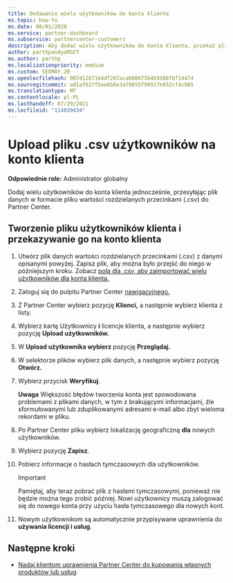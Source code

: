 ```yaml
---
title: Dodawanie wielu użytkowników do konta klienta
ms.topic: how-to
ms.date: 08/01/2020
ms.service: partner-dashboard
ms.subservice: partnercenter-customers
description: Aby dodać wielu użytkowników do konta klienta, przekaż plik danych do usługi Partner Center format pliku wartości rozdzielanych przecinkami (.csv).
author: parthpandyaMSFT
ms.author: parthp
ms.localizationpriority: medium
ms.custom: SEOMAY.20
ms.openlocfilehash: 907d1267164df267acab08675b4b9388fbf14474
ms.sourcegitcommit: ad1af627f5ee6b6e3a70655f90927e932cf4c985
ms.translationtype: MT
ms.contentlocale: pl-PL
ms.lasthandoff: 07/29/2021
ms.locfileid: "114839434"
---
```

# <a name="upload-a-csv-file-of-users-to-a-customers-account"></a>Upload pliku .csv użytkowników na konto klienta


**Odpowiednie role:** Administrator globalny

Dodaj wielu użytkowników do konta klienta jednocześnie, przesyłając plik danych w formacie pliku wartości rozdzielanych przecinkami (.csv) do Partner Center. 

## <a name="create-the-file-of-customer-users-and-upload-to-customer-account"></a>Tworzenie pliku użytkowników klienta i przekazywanie go na konto klienta

1. Utwórz plik danych wartości rozdzielanych przecinkami (.csv) z danymi opisanymi powyżej. Zapisz plik, aby można było przejść do niego w późniejszym kroku. Zobacz [pola dla .csv, aby zaimportować wielu użytkowników dla konta klienta.](file-customer-users.md) 

2. Zaloguj się do pulpitu Partner Center [nawigacyjnego.](https://partner.microsoft.com/dashboard)

3. Z Partner Center wybierz pozycję **Klienci,** a następnie wybierz klienta z listy.

4. Wybierz kartę Użytkownicy **i** licencje klienta, a następnie wybierz pozycję **Upload użytkowników.**

5. W **Upload użytkownika wybierz** pozycję **Przeglądaj.**

6. W selektorze plików wybierz plik danych, a następnie wybierz pozycję **Otwórz.**

7. Wybierz przycisk **Weryfikuj**.

    **Uwaga**  Większość błędów tworzenia konta jest spowodowana problemami z plikami danych, w tym z brakującymi informacjami, źle sformułowanymi lub zduplikowanymi adresami e-mail albo zbyt wieloma rekordami w pliku.

8. Po Partner Center pliku wybierz lokalizację geograficzną **dla** nowych użytkowników.
9. Wybierz pozycję **Zapisz**.
10. Pobierz informacje o hasłach tymczasowych dla użytkowników.

    >[!IMPORTANT]
    > Pamiętaj, aby teraz pobrać plik z hasłami tymczasowymi, ponieważ nie będzie można tego zrobić później. Nowi użytkownicy muszą zalogować się do nowego konta przy użyciu hasła tymczasowego dla nowych kont.

11. Nowym użytkownikom są automatycznie przypisywane uprawnienia do **używania licencji i usług**. 

## <a name="next-steps"></a>Następne kroki

- [Nadaj klientom uprawnienia Partner Center do kupowania własnych produktów lub usług](give-customers-permission.md)
